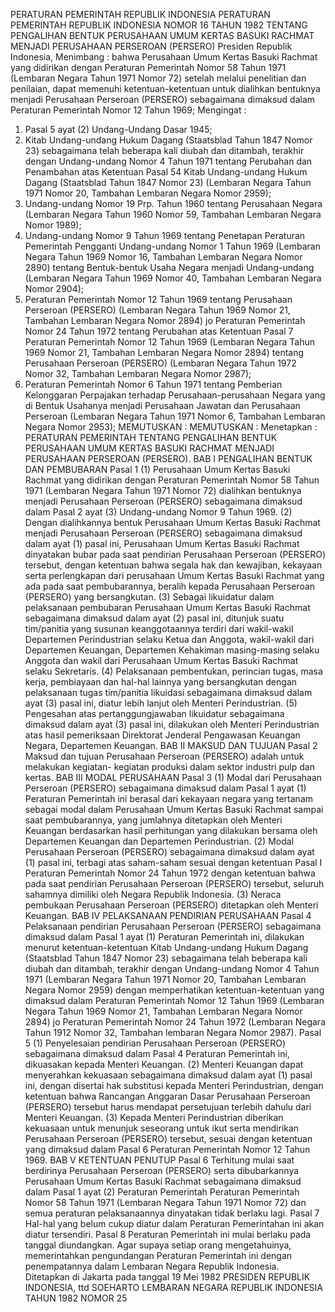  PERATURAN PEMERINTAH REPUBLIK INDONESIA PERATURAN PEMERINTAH REPUBLIK INDONESIA NOMOR 16 TAHUN 1982 TENTANG PENGALIHAN BENTUK PERUSAHAAN UMUM KERTAS BASUKI RACHMAT MENJADI PERUSAHAAN PERSEROAN (PERSERO) Presiden Republik Indonesia,
Menimbang :
 bahwa Perusahaan Umum Kertas Basuki Rachmat yang didirikan dengan Peraturan Pemerintah Nomor 58 Tahun 1971 (Lembaran Negara Tahun 1971 Nomor 72) setelah melalui penelitian dan penilaian, dapat memenuhi ketentuan-ketentuan untuk dialihkan bentuknya menjadi Perusahaan Perseroan (PERSERO) sebagaimana dimaksud dalam Peraturan Pemerintah Nomor 12 Tahun 1969;
Mengingat :

1. Pasal 5 ayat (2) Undang-Undang Dasar 1945;
2. Kitab Undang-undang Hukum Dagang (Staatsblad Tahun 1847 Nomor 23) sebagaimana telah beberapa kali diubah dan ditambah, terakhir dengan Undang-undang Nomor 4 Tahun 1971 tentang Perubahan dan Penambahan atas Ketentuan Pasal 54 Kitab Undang-undang Hukum Dagang (Staatsblad Tahun 1847 Nomor 23) (Lembaran Negara Tahun 1971 Nomor 20, Tambahan Lembaran Negara Nomor 2959);
3. Undang-undang Nomor 19 Prp. Tahun 1960 tentang Perusahaan Negara (Lembaran Negara Tahun 1960 Nomor 59, Tambahan Lembaran Negara Nomor 1989);
4. Undang-undang Nomor 9 Tahun 1969 tentang Penetapan Peraturan Pemerintah Pengganti Undang-undang Nomor 1 Tahun 1969 (Lembaran Negara Tahun 1969 Nomor 16, Tambahan Lembaran Negara Nomor 2890) tentang Bentuk-bentuk Usaha Negara menjadi Undang-undang (Lembaran Negara Tahun 1969 Nomor 40, Tambahan Lembaran Negara Nomor 2904);
5. Peraturan Pemerintah Nomor 12 Tahun 1969 tentang Perusahaan Perseroan (PERSERO) (Lembaran Negara Tahun 1969 Nomor 21, Tambahan Lembaran Negara Nomor 2894) jo Peraturan Pemerintah Nomor 24 Tahun 1972 tentang Perubahan atas Ketentuan Pasal 7 Peraturan Pemerintah Nomor 12 Tahun 1969 (Lembaran Negara Tahun 1969 Nomor 21, Tambahan Lembaran Negara Nomor 2894) tentang Perusahaan Perseroan (PERSERO) (Lembaran Negara Tahun 1972 Nomor 32, Tambahan Lembaran Negara Nomor 2987);
6. Peraturan Pemerintah Nomor 6 Tahun 1971 tentang Pemberian Kelonggaran Perpajakan terhadap Perusahaan-perusahaan Negara yang di Bentuk Usahanya menjadi Perusahaan Jawatan dan Perusahaan Perseroan (Lembaran Negara Tahun 1971 Nomor 6, Tambahan Lembaran Negara Nomor 2953);
MEMUTUSKAN :
MEMUTUSKAN :
 Menetapkan : PERATURAN PEMERINTAH TENTANG PENGALIHAN BENTUK PERUSAHAAN UMUM KERTAS BASUKI RACHMAT MENJADI PERUSAHAAN PERSEROAN (PERSERO).
BAB I PENGALIHAN BENTUK DAN PEMBUBARAN
Pasal 1
(1) Perusahaan Umum Kertas Basuki Rachmat yang didirikan dengan Peraturan Pemerintah Nomor 58 Tahun 1971 (Lembaran Negara Tahun 1971 Nomor 72) dialihkan bentuknya menjadi Perusahaan Perseroan (PERSERO) sebagaimana dimaksud dalam Pasal 2 ayat (3) Undang-undang Nomor 9 Tahun 1969.
(2) Dengan dialihkannya bentuk Perusahaan Umum Kertas Basuki Rachmat menjadi Perusahaan Perseroan (PERSERO) sebagaimana dimaksud dalam ayat (1) pasal ini, Perusahaan Umum Kertas Basuki Rachmat dinyatakan bubar pada saat pendirian Perusahaan Perseroan (PERSERO) tersebut, dengan ketentuan bahwa segala hak dan kewajiban, kekayaan serta perlengkapan dari perusahaan Umum Kertas Basuki Rachmat yang ada pada saat pembubarannya, beralih kepada Perusahaan Perseroan (PERSERO) yang bersangkutan.
(3) Sebagai likuidatur dalam pelaksanaan pembubaran Perusahaan Umum Kertas Basuki Rachmat sebagaimana dimaksud dalam ayat (2) pasal ini, ditunjuk suatu tim/panitia yang susunan keanggotaannya terdiri dari wakil-wakil Departemen Perindustrian selaku Ketua dan Anggota, wakil-wakil dari Departemen Keuangan, Departemen Kehakiman masing-masing selaku Anggota dan wakil dari Perusahaan Umum Kertas Basuki Rachmat selaku Sekretaris.
(4) Pelaksanaan pembentukan, perincian tugas, masa kerja, pembiayaan dan hal-hal lainnya yang bersangkutan dengan pelaksanaan tugas tim/panitia likuidasi sebagaimana dimaksud dalam ayat (3) pasal ini, diatur lebih lanjut oleh Menteri Perindustrian.
(5) Pengesahan atas pertanggungjawaban likuidatur sebagaimana dimaksud dalam ayat (3) pasal ini, dilakukan oleh Menteri Perindustrian atas hasil pemeriksaan Direktorat Jenderal Pengawasan Keuangan Negara, Departemen Keuangan.
BAB II MAKSUD DAN TUJUAN
Pasal 2
Maksud dan tujuan Perusahaan Perseroan (PERSERO) adalah untuk melakukan kegiatan- kegiatan produksi dalam sektor industri pulp dan kertas.
BAB III MODAL PERUSAHAAN
Pasal 3
(1) Modal dari Perusahaan Perseroan (PERSERO) sebagaimana dimaksud dalam Pasal 1 ayat (1) Peraturan Pemerintah ini berasal dari kekayaan negara yang tertanam sebagai modal dalam Perusahaan Umum Kertas Basuki Rachmat sampai saat pembubarannya, yang jumlahnya ditetapkan oleh Menteri Keuangan berdasarkan hasil perhitungan yang dilakukan bersama oleh Departemen Keuangan dan Departemen Perindustrian.
(2) Modal Perusahaan Perseroan (PERSERO) sebagaimana dimaksud dalam ayat (1) pasal ini, terbagi atas saham-saham sesuai dengan ketentuan Pasal I Peraturan Pemerintah Nomor 24 Tahun 1972 dengan ketentuan bahwa pada saat pendirian Perusahaan Perseroan (PERSERO) tersebut, seluruh sahamnya dimiliki oleh Negara Republik Indonesia.
(3) Neraca pembukaan Perusahaan Perseroan (PERSERO) ditetapkan oleh Menteri Keuangan.
BAB IV PELAKSANAAN PENDIRIAN PERUSAHAAN
Pasal 4
Pelaksanaan pendirian Perusahaan Perseroan (PERSERO) sebagaimana dimaksud dalam Pasal 1 ayat (1) Peraturan Pemerintah ini, dilakukan menurut ketentuan-ketentuan Kitab Undang-undang Hukum Dagang (Staatsblad Tahun 1847 Nomor 23) sebagaimana telah beberapa kali diubah dan ditambah, terakhir dengan Undang-undang Nomor 4 Tahun 1971 (Lembaran Negara Tahun 1971 Nomor 20, Tambahan Lembaran Negara Nomor 2959) dengan memperhatikan ketentuan-ketentuan yang dimaksud dalam Peraturan Pemerintah Nomor 12 Tahun 1969 (Lembaran Negara Tahun 1969 Nomor 21, Tambahan Lembaran Negara Nomor 2894) jo Peraturan Pemerintah Nomor 24 Tahun 1972 (Lembaran Negara Tahun 1912 Nomor 32, Tambahan lembaran Negara Nomor 2987).
Pasal 5
(1) Penyelesaian pendirian Perusahaan Perseroan (PERSERO) sebagaimana dimaksud dalam Pasal 4 Peraturan Pemerintah ini, dikuasakan kepada Menteri Keuangan.
(2) Menteri Keuangan dapat menyerahkan kekuasaan sebagaimana dimaksud dalam ayat (1) pasal ini, dengan disertai hak substitusi kepada Menteri Perindustrian, dengan ketentuan bahwa Rancangan Anggaran Dasar Perusahaan Perseroan (PERSERO) tersebut harus mendapat persetujuan terlebih dahulu dari Menteri Keuangan.
(3) Kepada Menteri Perindustrian diberikan kekuasaan untuk menunjuk seseorang untuk ikut serta mendirikan Perusahaan Perseroan (PERSERO) tersebut, sesuai dengan ketentuan yang dimaksud dalam Pasal 6 Peraturan Pemerintah Nomor 12 Tahun 1969.
BAB V KETENTUAN PENUTUP
Pasal 6
Terhitung mulai saat berdirinya Perusahaan Perseroan (PERSERO) serta dibubarkannya Perusahaan Umum Kertas Basuki Rachmat sebagaimana dimaksud dalam Pasal 1 ayat (2) Peraturan Pemerintah Peraturan Pemerintah Nomor 58 Tahun 1971 (Lembaran Negara Tahun 1971 Nomor 72) dan semua peraturan pelaksanaannya dinyatakan tidak berlaku lagi.
Pasal 7
Hal-hal yang belum cukup diatur dalam Peraturan Pemerintahan ini akan diatur tersendiri.
Pasal 8
Peraturan Pemerintah ini mulai berlaku pada tanggal diundangkan. Agar supaya setiap orang mengetahuinya, memerintahkan pengundangan Peraturan Pemerintah ini dengan penempatannya dalam Lembaran Negara Republik Indonesia. Ditetapkan di Jakarta pada tanggal 19 Mei 1982 PRESIDEN REPUBLIK INDONESIA, ttd SOEHARTO LEMBARAN NEGARA REPUBLIK INDONESIA TAHUN 1982 NOMOR 25
